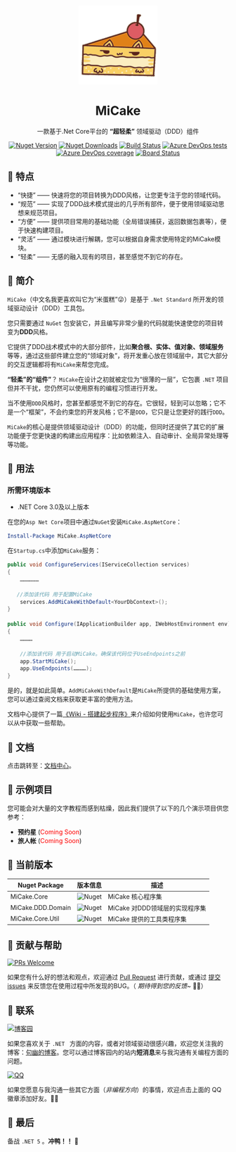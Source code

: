 <p align="center">
  <a href="http://www.micake.net">
    <img width="180px" src="assets/logo.svg">
  </a>
</p>

<h1 align="center" >MiCake</h1>

<div align="center">

一款基于.Net Core平台的 **“超轻柔”** 领域驱动（DDD）组件

[![Nuget Version](https://img.shields.io/nuget/v/MiCake.Core?label=nuget%20version&logo=nuget)](https://www.nuget.org/packages/MiCake.Core/) [![Nuget Downloads](https://img.shields.io/nuget/dt/MiCake.Core?color=green&label=nuget%20downloads&logo=nuget)](https://www.nuget.org/packages/MiCake.Core/) [![Build Status](https://dev.azure.com/MiCakeOrg/MiCake/_apis/build/status/uoyoCsharp.MiCakeFramework?branchName=master)](https://dev.azure.com/MiCakeOrg/MiCake/_build/latest?definitionId=1&branchName=master) [![Azure DevOps tests](https://img.shields.io/azure-devops/tests/MiCakeOrg/MiCake/2?color=ff69b4&label=Azure%20Tests&logo=Microsoft-Azure&logoColor=white)](https://dev.azure.com/MiCakeOrg/MiCake/_build/latest?definitionId=1&branchName=master) [![Azure DevOps coverage](https://img.shields.io/azure-devops/coverage/MiCakeOrg/MiCake/2?label=Azure%20Coverage&logo=Azure-DevOps)](https://dev.azure.com/MiCakeOrg/MiCake/_build/latest?definitionId=1&branchName=master) [![Board Status](https://dev.azure.com/MiCakeOrg/e359a201-ca49-495f-92ba-11493e88e94e/9a202286-9c70-40fa-8892-9bd476191d74/_apis/work/boardbadge/e5dd9abe-6df7-4f1c-95d0-762074a5f1e2)](https://dev.azure.com/MiCakeOrg/e359a201-ca49-495f-92ba-11493e88e94e/_boards/board/t/9a202286-9c70-40fa-8892-9bd476191d74/Microsoft.RequirementCategory/)

</div>

## 🍡 特点

- “快捷” —— 快速将您的项目转换为DDD风格，让您更专注于您的领域代码。
- “规范” —— 实现了DDD战术模式提出的几乎所有部件，便于使用领域驱动思想来规范项目。
- “方便” —— 提供项目常用的基础功能（全局错误捕获，返回数据包裹等），便于快速构建项目。
- “灵活” —— 通过模块进行解耦，您可以根据自身需求使用特定的MiCake模块。
- “轻柔” —— 无感的融入现有的项目，甚至感觉不到它的存在。

## 🍧 简介

`MiCake`（中文名我更喜欢叫它为“米蛋糕”😜）是基于 `.Net Standard` 所开发的领域驱动设计（DDD）工具包。

您只需要通过 `NuGet` 包安装它，并且编写非常少量的代码就能快速使您的项目转变为**DDD**风格。

它提供了DDD战术模式中的大部分部件，比如**聚合根、实体、值对象、领域服务**等等，通过这些部件建立您的“领域对象”，将开发重心放在领域层中，其它大部分的交互逻辑都将有`MiCake`来帮您完成。

**“轻柔”**的**“组件”**？ `MiCake`在设计之初就被定位为“很薄的一层”，它包裹 `.NET` 项目但并不干扰，您仍然可以使用原有的编程习惯进行开发。

当不使用`DDD`风格时，您甚至都感觉不到它的存在。它很轻，轻到可以忽略；它不是一个“框架”，不会约束您的开发风格；它不是`DDD`，它只是让您更好的践行`DDD`。

`MiCake`的核心是提供领域驱动设计（DDD）的功能，但同时还提供了其它的扩展功能便于您更快速的构建出应用程序：比如依赖注入、自动审计、全局异常处理等等功能。

## 🍒 用法

### 所需环境版本

+ .NET Core 3.0及以上版本

在您的`Asp Net Core`项目中通过`NuGet`安装`MiCake.AspNetCore`：

```powershell
Install-Package MiCake.AspNetCore
```

在`Startup.cs`中添加`MiCake`服务：

```csharp
public void ConfigureServices(IServiceCollection services)
{
    ………………

   //添加该代码 用于配置MiCake
    services.AddMiCakeWithDefault<YourDbContext>();
}

public void Configure(IApplicationBuilder app, IWebHostEnvironment env)
{
    …………

    //添加该代码 用于启动MiCake。确保该代码位于UseEndpoints之前
    app.StartMiCake();
    app.UseEndpoints(…………);
}
```

是的，就是如此简单。`AddMiCakeWithDefault`是`MiCake`所提供的基础使用方案，您可以通过查阅文档来获取更丰富的使用方法。

文档中心提供了一篇[《Wiki - 搭建起步程序》](https://github.com/uoyoCsharp/MiCake/wiki/%E8%B5%B7%E6%AD%A5)来介绍如何使用`MiCake`，也许您可以从中获取一些帮助。

## 🍉 文档

点击跳转至：[文档中心](https://github.com/uoyoCsharp/MiCake/wiki)。

## 🍊 示例项目

您可能会对大量的文字教程而感到枯燥，因此我们提供了以下的几个演示项目供您参考：

+ **预约星** (<font color="red">Coming Soon</font>)
+ **旅人帐** (<font color="red">Coming Soon</font>)

## 🍍 当前版本

| Nuget Package     | 版本信息                                                                                          | 描述                           |
| ----------------- | --------------------------------------------------------------------------------------------- | ------------------------------ |
| MiCake.Core       | ![Nuget](https://img.shields.io/nuget/v/MiCake.Core?label=MiCake.Core&logo=nuget)             | MiCake 核心程序集              |
| MiCake.DDD.Domain | ![Nuget](https://img.shields.io/nuget/v/MiCake.DDD.Domain?label=MiCake.DDD.Domain&logo=nuget) | MiCake 对DDD领域层的实现程序集 |
| MiCake.Core.Util  | ![Nuget](https://img.shields.io/nuget/v/MiCake.Core.Util?label=MiCake.Core.Util&logo=nuget)   | MiCake 提供的工具类程序集      |

## 🍠 贡献与帮助

[![PRs Welcome](https://img.shields.io/badge/PRs-welcome-brightgreen.svg)](https://github.com/uoyoCsharp/MiCake/pulls)

如果您有什么好的想法和观点，欢迎通过 [Pull Request](https://github.com/uoyoCsharp/MiCake/pulls) 进行贡献，或通过 [提交 issues](https://github.com/uoyoCsharp/MiCake/issues/new)  来反馈您在使用过程中所发现的BUG。（ *期待得到您的反馈~* 🌻🌻）

## 🍑 联系

[![博客园](https://img.shields.io/badge/%E5%8D%9A%E5%AE%A2%E5%9B%AD-%E5%8F%A5%E5%B9%BD-blue)](https://www.cnblogs.com/uoyo/)

如果您喜欢关于 `.NET ` 方面的内容，或者对领域驱动很感兴趣，欢迎您关注我的博客：[句幽的博客](https://www.cnblogs.com/uoyo/)。您可以通过博客园内的站内**短消息**来与我沟通有关编程方面的问题。

[![QQ](https://img.shields.io/badge/QQ-Online-green)](tencent://AddContact/?fromId=45&fromSubId=1&subcmd=all&uin=344481481)

如果您愿意与我沟通一些其它方面（*非编程方向*）的事情，欢迎点击上面的 QQ 徽章添加好友。🌻🌻

## 🍄 最后

备战 `.NET 5` 。**冲鸭！！** 🐣